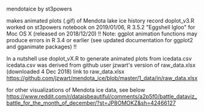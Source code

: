 mendotaice by st3powers

makes animated plots (.gif) of Mendota lake ice history record
doplot_v3.R worked on st3powers notebook on 2019/01/06, R 3.5.2 "Eggshell Igloo" for Moc OS X (released on 2018/12/20)
!! Note: ggplot animation functions may produce errors in R 3.4 or earlier (see updated documentation for ggplot2 and gganimate packages) !!

In a nutshell
   use doplot_vX.R to generate animated plots from icedata.csv 
   icedata.csv was derived from github user jzwart's version of raw_data.xlsx (downloaded 4 Dec 2018)
   link to raw_data.xlsx https://github.com/jzwart/mendota_ice/blob/master/1_data/in/raw_data.xlsx

for other visualizations of Mendota ice data, see below
https://www.reddit.com/r/dataisbeautiful/comments/a2p5f0/battle_dataviz_battle_for_the_month_of_december/?st=JP8OMOKZ&sh=42466127
